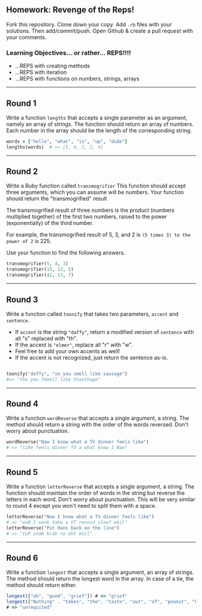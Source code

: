 
## Homework: Revenge of the Reps!

Fork this repository. Clone down your copy. Add `.rb` files with your solutions. Then add/commit/push. Open Github & create a pull request with your comments.

### Learning Objectives... or rather... REPS!!!!
- ...REPS with creating methods
- ...REPS with iteration
- ...REPS with functions on numbers, strings, arrays

---

## Round 1
Write a function `lengths` that accepts a single parameter as an argument, namely an array of strings. The function should return an array of numbers. Each number in the array should be the length of the corresponding string.

```ruby
words = ["hello", "what", "is", "up", "dude"]
lengths(words)  # => [5, 4, 2, 2, 4]
```

---

## Round 2

Write a Ruby function called `transmogrifier`
This function should accept three arguments, which you can assume will be numbers.
Your function should return the "transmogrified" result

The transmogrified result of three numbers is the product (numbers multiplied together) of the first two numbers, raised to the power (exponentially) of the third number.

For example, the transmogrified result of 5, 3, and 2 is `(5 times 3) to the power of 2` is 225.

Use your function to find the following answers.


```ruby
transmogrifier(5, 4, 3)
transmogrifier(13, 12, 5)
transmogrifier(42, 13, 7)
```

---
## Round 3

Write a function called `toonify` that takes two parameters, `accent` and `sentence`.
- If `accent` is the string `"daffy"`, return a modified version of `sentence` with all "s" replaced with "th".
- If the accent is `"elmer"`, replace all "r" with "w".
- Feel free to add your own accents as well!
- If the accent is not recognized, just return the sentence as-is.


```ruby

toonify("daffy", "so you smell like sausage")
#=> "tho you thmell like thauthage"

```
---
## Round 4

Write a function `wordReverse` that accepts a single argument, a string. The method should return a string with the order of the words reversed. Don't worry
about punctuation.

```ruby
wordReverse("Now I know what a TV dinner feels like")
# => "like feels dinner TV a what know I Now"
```

---

## Round 5

Write a function `letterReverse` that accepts a single argument, a string. The function should maintain the order of words in the string but reverse the letters in each word. Don't worry about punctuation. This will be very similar to round 4 except you won't need to split them with a space.

```ruby
letterReverse("Now I know what a TV dinner feels like")
# => "woN I wonk tahw a VT rennid sleef ekil"
letterReverse("Put Hans back on the line")
# => "tuP snaH kcab no eht enil"
```
---
## Round 6

Write a function `longest` that accepts a single argument, an array of strings. The method should return the longest word in the array. In case of a tie, the method should return either.

```javascript
longest(["oh", "good", "grief"]) # => "grief"
longest(["Nothing" , "takes", "the", "taste", "out", "of", "peanut", "butter", "quite", "like", "unrequited", "love"])
# => "unrequited"
```
